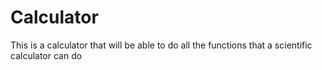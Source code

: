 # Calculator
This is a calculator that will be able to do all the functions that a scientific calculator can do
